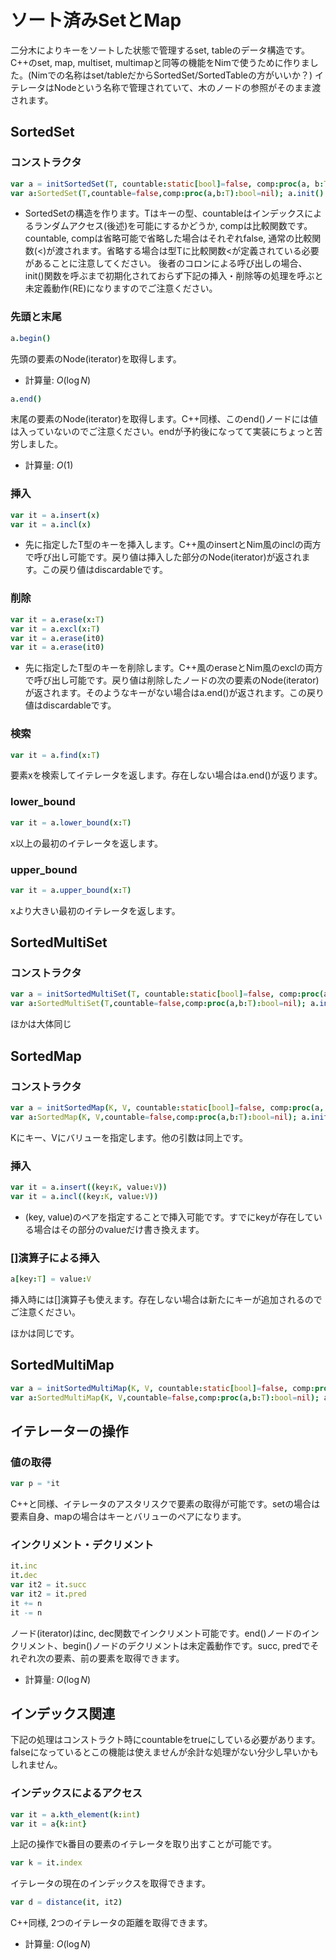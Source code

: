 # ソート済みSetとMap

二分木によりキーをソートした状態で管理するset, tableのデータ構造です。C++のset, map, multiset, multimapと同等の機能をNimで使うために作りました。(Nimでの名称はset/tableだからSortedSet/SortedTableの方がいいか？)
イテレータはNodeという名称で管理されていて、木のノードの参照がそのまま渡されます。

## SortedSet
### コンストラクタ
```nim
var a = initSortedSet(T, countable:static[bool]=false, comp:proc(a, b:T):bool=nil)
var a:SortedSet(T,countable=false,comp:proc(a,b:T):bool=nil); a.init()
```

- SortedSetの構造を作ります。Tはキーの型、countableはインデックスによるランダムアクセス(後述)を可能にするかどうか, compは比較関数です。countable, compは省略可能で省略した場合はそれぞれfalse, 通常の比較関数(<)が渡されます。省略する場合は型Tに比較関数<が定義されている必要があることに注意してください。
後者のコロンによる呼び出しの場合、init()関数を呼ぶまで初期化されておらず下記の挿入・削除等の処理を呼ぶと未定義動作(RE)になりますのでご注意ください。

### 先頭と末尾
```nim
a.begin()
```
先頭の要素のNode(iterator)を取得します。

- 計算量: $O(\log N)$

```nim
a.end()
```
末尾の要素のNode(iterator)を取得します。C++同様、このend()ノードには値は入っていないのでご注意ください。endが予約後になってて実装にちょっと苦労しました。

- 計算量: $O(1)$

### 挿入
```nim
var it = a.insert(x)
var it = a.incl(x)
```
- 先に指定したT型のキーを挿入します。C++風のinsertとNim風のinclの両方で呼び出し可能です。戻り値は挿入した部分のNode(iterator)が返されます。この戻り値はdiscardableです。

### 削除
```nim
var it = a.erase(x:T)
var it = a.excl(x:T)
var it = a.erase(it0)
var it = a.erase(it0)
```
- 先に指定したT型のキーを削除します。C++風のeraseとNim風のexclの両方で呼び出し可能です。戻り値は削除したノードの次の要素のNode(iterator)が返されます。そのようなキーがない場合はa.end()が返されます。この戻り値はdiscardableです。
### 検索
```nim
var it = a.find(x:T)
```

要素xを検索してイテレータを返します。存在しない場合はa.end()が返ります。

### lower_bound
```nim
var it = a.lower_bound(x:T)
```

x以上の最初のイテレータを返します。

### upper_bound
```nim
var it = a.upper_bound(x:T)
```

xより大きい最初のイテレータを返します。


## SortedMultiSet
### コンストラクタ
```nim
var a = initSortedMultiSet(T, countable:static[bool]=false, comp:proc(a, b:T):bool=nil)
var a:SortedMultiSet(T,countable=false,comp:proc(a,b:T):bool=nil); a.init()
```

ほかは大体同じ

## SortedMap

### コンストラクタ
```nim
var a = initSortedMap(K, V, countable:static[bool]=false, comp:proc(a, b:T):bool=nil)
var a:SortedMap(K, V,countable=false,comp:proc(a,b:T):bool=nil); a.init()
```

Kにキー、Vにバリューを指定します。他の引数は同上です。

### 挿入
```nim
var it = a.insert((key:K, value:V))
var it = a.incl((key:K, value:V))
```
- (key, value)のペアを指定することで挿入可能です。すでにkeyが存在している場合はその部分のvalueだけ書き換えます。

### []演算子による挿入
```nim
a[key:T] = value:V
```
挿入時には[]演算子も使えます。存在しない場合は新たにキーが追加されるのでご注意ください。

ほかは同じです。

## SortedMultiMap
```nim
var a = initSortedMultiMap(K, V, countable:static[bool]=false, comp:proc(a, b:T):bool=nil)
var a:SortedMultiMap(K, V,countable=false,comp:proc(a,b:T):bool=nil); a.init()
```

## イテレーターの操作
### 値の取得
```nim
var p = *it
```

C++と同様、イテレータのアスタリスクで要素の取得が可能です。setの場合は要素自身、mapの場合はキーとバリューのペアになります。


### インクリメント・デクリメント
```nim
it.inc
it.dec
var it2 = it.succ
var it2 = it.pred
it += n
it -= n
```

ノード(iterator)はinc, dec関数でインクリメント可能です。end()ノードのインクリメント、begin()ノードのデクリメントは未定義動作です。succ, predでそれぞれ次の要素、前の要素を取得できます。

- 計算量: $O(\log N)$


## インデックス関連
下記の処理はコンストラクト時にcountableをtrueにしている必要があります。falseになっているとこの機能は使えませんが余計な処理がない分少し早いかもしれません。
### インデックスによるアクセス
``` nim
var it = a.kth_element(k:int)
var it = a{k:int}
```
上記の操作でk番目の要素のイテレータを取り出すことが可能です。
``` nim
var k = it.index
```
イテレータの現在のインデックスを取得できます。
``` nim
var d = distance(it, it2)
```
C++同様, 2つのイテレータの距離を取得できます。

- 計算量: $O(\log N)$


